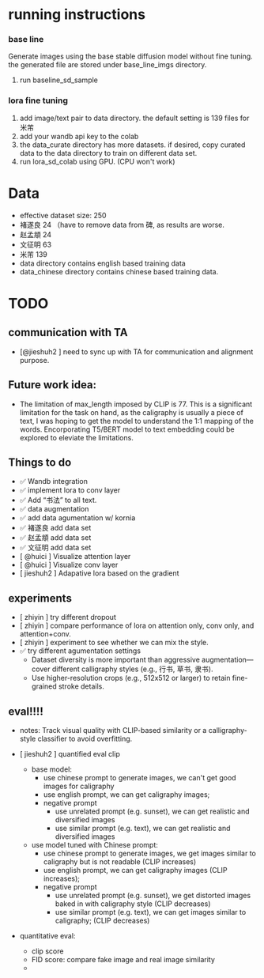 # running instructions 
### base line 
Generate images using the base stable diffusion model without fine tuning. the generated file are stored under base_line_imgs directory.
1. run baseline_sd_sample

### lora fine tuning 
1. add image/text pair to data directory. the default setting is 139 files for 米芾
2. add your wandb api key to the colab 
3. the data_curate directory has more datasets. if desired, copy curated data to the data directory to train on different data set. 
4. run lora_sd_colab using GPU. (CPU won't work) 



# Data 
- effective dataset size: 250
- 褚遂良 24 （have to remove data from 碑, as results are worse.
- 赵孟頫 24
- 文征明 63 
- 米芾 139
- data directory contains english based training data
- data_chinese directory contains chinese based training data. 


# TODO
## communication with TA
- [@jieshuh2 ] need to sync up with TA for communication and alignment purpose.


## Future work idea: 
* The limitation of max_length imposed by CLIP is 77. This is a significant limitation for the task on hand, as the caligraphy is usually a piece of text, I was hoping to get the model to understand the 1:1 mapping of the words.  Encorporating T5/BERT model to text embedding could be explored to eleviate the limitations. 




## Things to do
- ✅ Wandb integration 
- ✅ implement lora to conv layer  
- ✅ Add “书法” to all text.
- ✅ data augmentation
- ✅ add data agumentation w/ kornia
- ✅ 褚遂良 add data set 
- ✅ 赵孟頫 add data set
- ✅ 文征明 add data set 
- [ @huici ] Visualize attention layer
- [ @huici ] Visualize conv layer
- [ jieshuh2 ] Adapative lora based on the gradient 

## experiments 
- [ zhiyin ] try different dropout
- [ zhiyin ] compare performance of lora on attention only, conv only, and attention+conv.
- [ zhiyin ] experiment to see whether we can mix the style.
-  ✅ try different agumentation settings
    - Dataset diversity is more important than aggressive augmentation—cover different calligraphy styles (e.g., 行书, 草书, 隶书).
    - Use higher-resolution crops (e.g., 512x512 or larger) to retain fine-grained stroke details.


## eval!!!!
- notes: Track visual quality with CLIP-based similarity or a calligraphy-style classifier to avoid overfitting.
- [ jieshuh2 ] quantified eval clip
    - base model:
      -  use chinese prompt to generate images, we can't get good images for caligraphy
      -  use english prompt, we can get caligraphy images;
      -  negative prompt
         - use unrelated prompt (e.g. sunset), we can get realistic and diversified images
         - use similar prompt (e.g. text), we can get realistic and diversified images
    - use model tuned with Chinese prompt:
      -  use chinese prompt to generate images, we get images similar to caligraphy but is not readable (CLIP increases)
      -  use english prompt, we can get caligraphy images (CLIP increases);
      -  negative prompt
         - use unrelated prompt (e.g. sunset), we get distorted images baked in with caligraphy style (CLIP decreases)
         - use similar prompt (e.g. text), we can get images similar to caligraphy; (CLIP decreases)
     
- quantitative eval:
    - clip score
    - FID score: compare fake image and real image similarity
    - 






